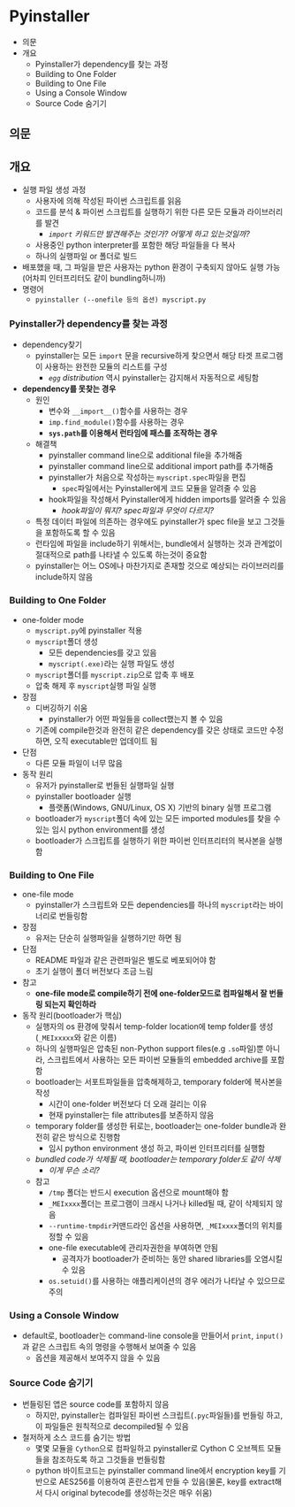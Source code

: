 # Pyinstaller

- 의문
- 개요
  - Pyinstaller가 dependency를 찾는 과정
  - Building to One Folder
  - Building to One File
  - Using a Console Window
  - Source Code 숨기기

## 의문

## 개요

- 실행 파일 생성 과정
  - 사용자에 의해 작성된 파이썬 스크립트를 읽음
  - 코드를 분석 & 파이썬 스크립트를 실행하기 위한 다른 모든 모듈과 라이브러리를 발견
    - *`import` 키워드만 발견해주는 것인가? 어떻게 하고 있는것일까?*
  - 사용중인 python interpreter를 포함한 해당 파일들을 다 복사
  - 하나의 실행파일 or 폴더로 빌드
- 배포했을 때, 그 파일을 받은 사용자는 python 환경이 구축되지 않아도 실행 가능(어차피 인터프리터도 같이 bundling하니까)
- 명령어
  - `pyinstaller (--onefile 등의 옵션) myscript.py`

### Pyinstaller가 dependency를 찾는 과정

- dependency찾기
  - pyinstaller는 모든 `import` 문을 recursive하게 찾으면서 해당 타겟 프로그램이 사용하는 완전한 모듈의 리스트를 구성
    - *`egg` distribution* 역시 pyinstaller는 감지해서 자동적으로 세팅함
- **dependency를 못찾는 경우**
  - 원인
    - 변수와 `__import__()`함수를 사용하는 경우
    - `imp.find_module()`함수를 사용하는 경우
    - **`sys.path`를 이용해서 런타임에 패스를 조작하는 경우**
  - 해결책
    - pyinstaller command line으로 additional file을 추가해줌
    - pyinstaller command line으로 additional import path를 추가해줌
    - pyinstaller가 처음으로 작성하는 `myscript.spec`파일을 편집
      - `spec`파일에서는 Pyinstaller에게 코드 모듈을 알려줄 수 있음
    - hook파일을 작성해서 Pyinstaller에게 hidden imports를 알려줄 수 있음
      - *hook파일이 뭐지? spec파일과 무엇이 다르지?*
  - 특정 데이터 파일에 의존하는 경우에도 pyinstaller가 spec file을 보고 그것들을 포함하도록 할 수 있음
  - 런타임에 파일을 include하기 위해서는, bundle에서 실행하는 것과 관계없이 절대적으로 path를 나타낼 수 있도록 하는것이 중요함
  - pyinstaller는 어느 OS에나 마찬가지로 존재할 것으로 예상되는 라이브러리를 include하지 않음

### Building to One Folder

- one-folder mode
  - `myscript.py`에 pyinstaller 적용
  - `myscript`폴더 생성
    - 모든 dependencies를 갖고 있음
    - `myscript(.exe)`라는 실행 파일도 생성
  - `myscript`폴더를 `myscript.zip`으로 압축 후 배포
  - 압축 해제 후 `myscript`실행 파일 실행
- 장점
  - 디버깅하기 쉬움
    - pyinstaller가 어떤 파일들을 collect했는지 볼 수 있음
  - 기존에 compile한것과 완전히 같은 dependency를 갖은 상태로 코드만 수정하면, 오직 executable만 업데이트 됨
- 단점
    - 다른 모듈 파일이 너무 많음
- 동작 원리
  - 유저가 pyinstaller로 번들된 실행파일 실행
  - pyinstaller bootloader 실행
    - 플랫폼(Windows, GNU/Linux, OS X) 기반의 binary 실행 프로그램
  - bootloader가 `myscript`폴더 속에 있는 모든 imported modules를 찾을 수 있는 임시 python environment를 생성
  - bootloader가 스크립트를 실행하기 위한 파이썬 인터프리터의 복사본을 실행함

### Building to One File

- one-file mode
  - pyinstaller가 스크립트와 모든 dependencies를 하나의 `myscript`라는 바이너리로 번들링함
- 장점
  - 유저는 단순히 실행파일을 실행하기만 하면 됨
- 단점
  - README 파일과 같은 관련파일은 별도로 베포되어야 함
  - 초기 실행이 폴더 버전보다 조금 느림
- 참고
  - **one-file mode로 compile하기 전에 one-folder모드로 컴파일해서 잘 번들링 되는지 확인하라**
- 동작 원리(bootloader가 핵심)
  - 실행자의 os 환경에 맞춰서 temp-folder location에 temp folder를 생성(`_MEIxxxxx`와 같은 이름)
  - 하나의 실행파일은 압축된 non-Python support files(e.g `.so`파일)뿐 아니라, 스크립트에서 사용하는 모든 파이썬 모듈들의 embedded archive를 포함함
  - bootloader는 서포트파일들을 압축해제하고, temporary folder에 복사본을 작성
    - 시간이 one-folder 버전보다 더 오래 걸리는 이유
    - 현재 pyinstaller는 file attributes를 보존하지 않음
  - temporary folder를 생성한 뒤로는, bootloader는 one-folder bundle과 완전히 같은 방식으로 진행함
    - 임시 python environment 생성 하고, 파이썬 인터프리터를 실행함
  - *bundled code가 삭제될 때, bootloader는 temporary folder도 같이 삭제*
    - *이게 무슨 소리?*
  - 참고
    - `/tmp` 폴더는 반드시 execution 옵션으로 mount해야 함
    - `_MEIxxxx`폴더는 프로그램이 크래시 나거나 killed될 때, 같이 삭제되지 않음
    - `--runtime-tmpdir`커맨드라인 옵션을 사용하면, `_MEIxxxx`폴더의 위치를 정할 수 있음
    - one-file executable에 관리자권한을 부여하면 안됨
      - 공격자가 bootloader가 준비하는 동안 shared libraries를 오염시킬 수 있음
    - `os.setuid()`를 사용하는 애플리케이션의 경우 에러가 나타날 수 있으므로 주의

### Using a Console Window

- default로, bootloader는 command-line console을 만들어서 `print`, `input()`과 같은 스크립트 속의 명령을 수행해서 보여줄 수 있음
  - 옵션을 제공해서 보여주지 않을 수 있음

### Source Code 숨기기

- 번들링된 앱은 source code를 포함하지 않음
  - 하지만, pyinstaller는 컴파일된 파이썬 스크립트(`.pyc`파일들)를 번들링 하고, 이 파일들은 원칙적으로 decompiled될 수 있음
- 철저하게 소스 코드를 숨기는 방법
  - 몇몇 모듈을 `Cython`으로 컴파일하고 pyinstaller로 Cython C 오브젝트 모듈들을 참조하도록 하고 그것들을 번들링함
  - python 바이트코드는 pyinstaller command line에서 encryption key를 기반으로 AES256를 이용하여 혼란스럽게 만들 수 있음(물론, key를 extract해서 다시 original bytecode를 생성하는것은 매우 쉬움)
